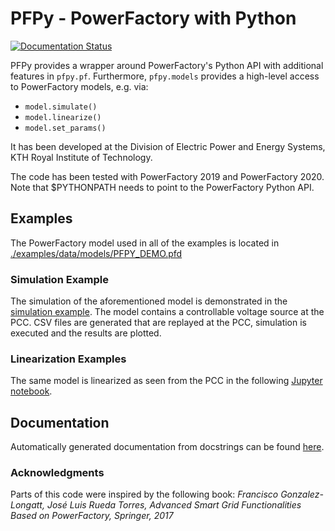 # PFPy - PowerFactory with Python

[![Documentation Status](https://readthedocs.org/projects/pfpy/badge/?version=latest)](https://pfpy.readthedocs.io/en/latest/?badge=latest)

PFPy provides a wrapper around PowerFactory's Python API with additional features in  `pfpy.pf`. 
Furthermore,  `pfpy.models` provides a high-level access to PowerFactory models, e.g. via:
- `model.simulate()`
- `model.linearize()`
- `model.set_params()`

It has been developed at the Division of Electric Power and Energy Systems, KTH Royal Institute of Technology.

The code has been tested with PowerFactory 2019 and PowerFactory 2020. Note that $PYTHONPATH needs to point to the PowerFactory Python API.

## Examples
The PowerFactory model used in all of the examples is located in [./examples/data/models/PFPY_DEMO.pfd](https://github.com/tinrabuzin/PFPy/blob/master/examples/data/models/PFPY_DEMO.pfd)

### Simulation Example

The simulation of the aforementioned model is demonstrated in the [simulation example](https://github.com/tinrabuzin/PFPy/blob/master/examples/simulation_with_inputs.py).
The model contains a controllable voltage source at the PCC. CSV files are generated that are replayed at the PCC, simulation is executed and the results are plotted.

### Linearization Examples

The same model is linearized as seen from the PCC in the following [Jupyter notebook](https://github.com/tinrabuzin/PFPy/blob/master/examples/linearization.ipynb).

## Documentation

Automatically generated documentation from docstrings can be found [here](https://pfpy.readthedocs.io/en/latest/).

### Acknowledgments
Parts of this code were inspired by the following book:
*Francisco Gonzalez-Longatt, José Luis Rueda Torres, Advanced Smart Grid Functionalities Based on PowerFactory, Springer, 2017*
